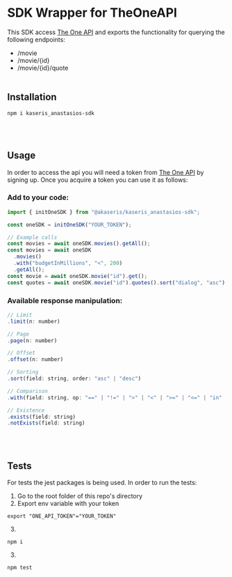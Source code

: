 # SDK Wrapper for TheOneAPI

This SDK access [The One API](https://the-one-api.dev) and exports the functionality for querying the following endpoints:

- /movie
- /movie/{id}
- /movie/{id}/quote
  <br> </br>

## Installation

```shell
npm i kaseris_anastasios-sdk
```

<br> </br>

## Usage

In order to access the api you will need a token from [The One API](https://the-one-api.dev/sign-up) by signing up. Once you acquire a token
you can use it as follows:

### Add to your code:

```js
import { initOneSDK } from "@akaseris/kaseris_anastasios-sdk";

const oneSDK = initOneSDK("YOUR_TOKEN");

// Example calls
const movies = await oneSDK.movies().getAll();
const movies = await oneSDK
  .movies()
  .with("budgetInMillions", "<", 200)
  .getAll();
const movie = await oneSDK.movie("id").get();
const quotes = await oneSDK.movie("id").quotes().sort("dialog", "asc").get();
```

### Available response manipulation:

```js
// Limit
.limit(n: number)

// Page
.page(n: number)

// Offset
.offset(n: number)

// Sorting
.sort(field: string, order: "asc" | "desc")

// Comparison
.with(field: string, op: "==" | "!=" | ">" | "<" | ">=" | "<=" | "in" | "not in", value: any)

// Existence
.exists(field: string)
.notExists(field: string)
```

<br> </br>

## Tests

For tests the jest packages is being used.
In order to run the tests:

1. Go to the root folder of this repo's directory
2. Export env variable with your token

```shell
export "ONE_API_TOKEN"="YOUR_TOKEN"
```

3.

```shell
npm i
```

3.

```shell
npm test
```
